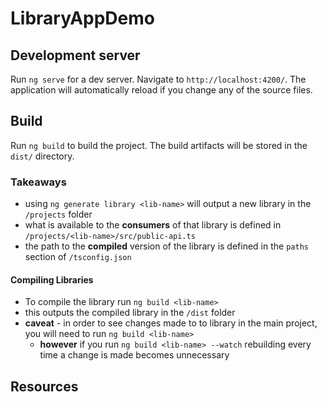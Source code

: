 # LibraryAppDemo
## Development server
Run `ng serve` for a dev server. Navigate to `http://localhost:4200/`. The application will automatically reload if you change any of the source files.

## Build
Run `ng build` to build the project. The build artifacts will be stored in the `dist/` directory.

### Takeaways
- using `ng generate library <lib-name>` will output a new library in the `/projects` folder
- what is available to the **consumers** of that library is defined in `/projects/<lib-name>/src/public-api.ts`
- the path to the **compiled** version of the library is defined in the `paths` section of `/tsconfig.json`

#### Compiling Libraries
- To compile the library run `ng build <lib-name>`
- this outputs the compiled library in the `/dist` folder
- **caveat** - in order to see changes made to to library in the main project, you will need to run `ng build <lib-name>` 
    - **however** if you run `ng build <lib-name> --watch` rebuilding every time a change is made becomes unnecessary

## Resources

